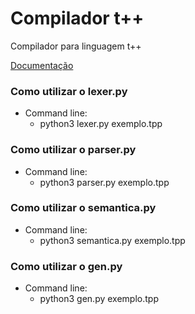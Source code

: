 # Compilador t++
Compilador para linguagem t++ 

 
<a href="https://github.com/lpbaiser/compilador_tplusplus/blob/master/documenta%C3%A7%C3%A3o_tpp.pdf"/>Documentação</a>

### Como utilizar o lexer.py
- Command line:
	- python3 lexer.py exemplo.tpp

### Como utilizar o parser.py
- Command line:
	- python3 parser.py exemplo.tpp

### Como utilizar o semantica.py
- Command line:
	- python3 semantica.py exemplo.tpp

### Como utilizar o gen.py
- Command line:
	- python3 gen.py exemplo.tpp
